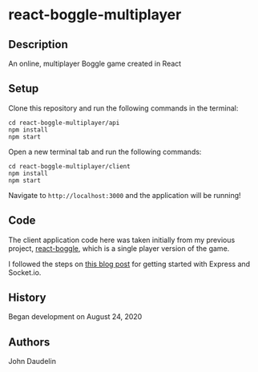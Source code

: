 # react-boggle-multiplayer

## Description

An online, multiplayer Boggle game created in React

## Setup

Clone this repository and run the following commands in the terminal:

    cd react-boggle-multiplayer/api
    npm install
    npm start
    
Open a new terminal tab and run the following commands:

    cd react-boggle-multiplayer/client
    npm install
    npm start

Navigate to `http://localhost:3000` and the application will be running!

## Code

The client application code here was taken initially from my previous project, [react-boggle](http://gihub.com/Cowboy46/react-boggle), which is a single player version of the game.

I followed the steps on [this blog post](https://www.valentinog.com/blog/socket-react/#socketio-react-and-nodejs-hands-on) for getting started with Express and Socket.io.

## History

Began development on August 24, 2020

## Authors

John Daudelin
